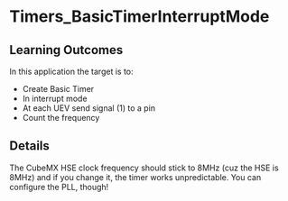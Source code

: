 # Timers_BasicTimerInterruptMode

## Learning Outcomes
In this application the target is to:
- Create Basic Timer
- In interrupt mode
- At each UEV send signal (1) to a pin
- Count the frequency

## Details
The CubeMX HSE clock frequency should stick to 8MHz (cuz the HSE is 8MHz) and if you change it, the timer works unpredictable. You can configure the PLL, though!